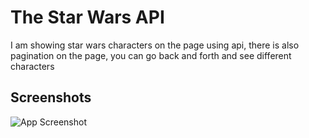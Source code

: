 # The Star Wars API

I am showing star wars characters on the page using api, there is also pagination on the page, you can go back and forth and see different characters

## Screenshots

![App Screenshot](https://via.placeholder.com/468x300?text=App+Screenshot+Here)
